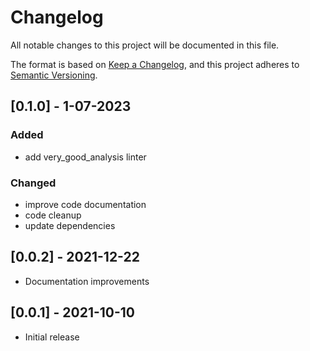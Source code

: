 # Changelog

All notable changes to this project will be documented in this file.

The format is based on [Keep a Changelog](https://keepachangelog.com/en/1.0.0/),
and this project adheres to [Semantic Versioning](https://semver.org/spec/v2.0.0.html).

## [0.1.0] - 1-07-2023

### Added

- add very_good_analysis linter

### Changed

- improve code documentation
- code cleanup
- update dependencies

## [0.0.2] - 2021-12-22

- Documentation improvements

## [0.0.1] - 2021-10-10

- Initial release
